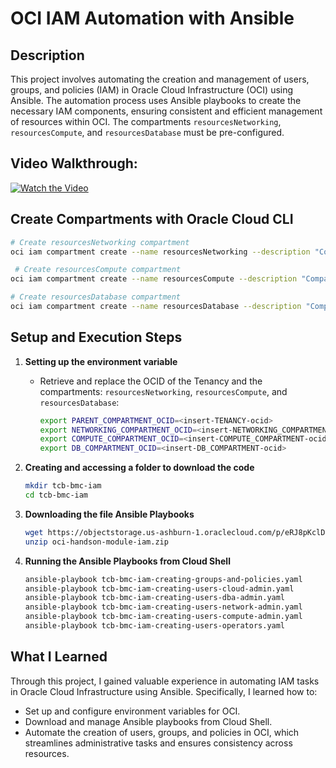 
# OCI IAM Automation with Ansible

## Description
This project involves automating the creation and management of users, groups, and policies (IAM) in Oracle Cloud Infrastructure (OCI) using Ansible. The automation process uses Ansible playbooks to create the necessary IAM components, ensuring consistent and efficient management of resources within OCI. The compartments `resourcesNetworking`, `resourcesCompute`, and `resourcesDatabase` must be pre-configured.

## Video Walkthrough: 
[![Watch the Video](https://img.youtube.com/vi/7yTiAR2RiAE/0.jpg)](https://www.youtube.com/watch?v=7yTiAR2RiAE)

## Create Compartments with Oracle Cloud CLI
  ```bash 
  # Create resourcesNetworking compartment
  oci iam compartment create --name resourcesNetworking --description "Compartment for Networking resources" --compartment-id <parent-compartment-id>

   # Create resourcesCompute compartment
  oci iam compartment create --name resourcesCompute --description "Compartment for Compute resources" --compartment-id <parent-compartment-id>
  
  # Create resourcesDatabase compartment
  oci iam compartment create --name resourcesDatabase --description "Compartment for Database resources" --compartment-id <parent-compartment-id>

  ```

## Setup and Execution Steps

1. **Setting up the environment variable**
   - Retrieve and replace the OCID of the Tenancy and the compartments: `resourcesNetworking`, `resourcesCompute`, and `resourcesDatabase`:
     ```bash
     export PARENT_COMPARTMENT_OCID=<insert-TENANCY-ocid>
     export NETWORKING_COMPARTMENT_OCID=<insert-NETWORKING_COMPARTMENT-ocid>
     export COMPUTE_COMPARTMENT_OCID=<insert-COMPUTE_COMPARTMENT-ocid>
     export DB_COMPARTMENT_OCID=<insert-DB_COMPARTMENT-ocid>
     ```

2. **Creating and accessing a folder to download the code**
   ```bash
   mkdir tcb-bmc-iam
   cd tcb-bmc-iam
   ```

3. **Downloading the file Ansible Playbooks**
   ```bash
   wget https://objectstorage.us-ashburn-1.oraclecloud.com/p/eRJ8pKclDBA_MZeuAqj75jkfPq3yvuqe4TslzNjqY7Y1RKTLMGipnbwfPO7cnp5F/n/idqfa2z2mift/b/bootcamp-oci/o/EN/oci-handson-module-iam.zip
   unzip oci-handson-module-iam.zip
   ```

4. **Running the Ansible Playbooks from Cloud Shell**
   ```bash
   ansible-playbook tcb-bmc-iam-creating-groups-and-policies.yaml
   ansible-playbook tcb-bmc-iam-creating-users-cloud-admin.yaml
   ansible-playbook tcb-bmc-iam-creating-users-dba-admin.yaml
   ansible-playbook tcb-bmc-iam-creating-users-network-admin.yaml
   ansible-playbook tcb-bmc-iam-creating-users-compute-admin.yaml
   ansible-playbook tcb-bmc-iam-creating-users-operators.yaml
   ```

## What I Learned

Through this project, I gained valuable experience in automating IAM tasks in Oracle Cloud Infrastructure using Ansible. Specifically, I learned how to:

- Set up and configure environment variables for OCI.
- Download and manage Ansible playbooks from Cloud Shell.
- Automate the creation of users, groups, and policies in OCI, which streamlines administrative tasks and ensures consistency across resources.
